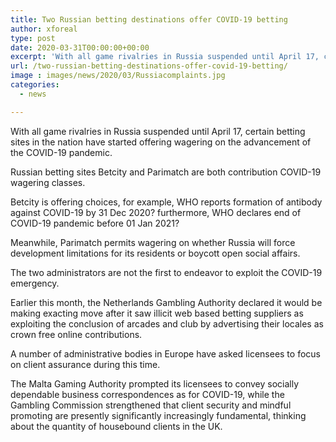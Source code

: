 ```yaml
---
title: Two Russian betting destinations offer COVID-19 betting
author: xforeal 
type: post
date: 2020-03-31T00:00:00+00:00
excerpt: 'With all game rivalries in Russia suspended until April 17, certain betting sites in the nation have started offering wagering on the advancement of the COVID-19 pandemic '
url: /two-russian-betting-destinations-offer-covid-19-betting/
image : images/news/2020/03/Russiacomplaints.jpg
categories:
  - news

---
```

With all game rivalries in Russia suspended until April 17, certain betting sites in the nation have started offering wagering on the advancement of the COVID-19 pandemic. 

Russian betting sites Betcity and Parimatch are both contribution COVID-19 wagering classes. 

Betcity is offering choices, for example, WHO reports formation of antibody against COVID-19 by 31 Dec 2020? furthermore, WHO declares end of COVID-19 pandemic before 01 Jan 2021? 

Meanwhile, Parimatch permits wagering on whether Russia will force development limitations for its residents or boycott open social affairs. 

The two administrators are not the first to endeavor to exploit the COVID-19 emergency. 

Earlier this month, the Netherlands Gambling Authority declared it would be making exacting move after it saw illicit web based betting suppliers as exploiting the conclusion of arcades and club by advertising their locales as crown free online contributions. 

A number of administrative bodies in Europe have asked licensees to focus on client assurance during this time. 

The Malta Gaming Authority prompted its licensees to convey socially dependable business correspondences as for COVID-19, while the Gambling Commission strengthened that client security and mindful promoting are presently significantly increasingly fundamental, thinking about the quantity of housebound clients in the UK.